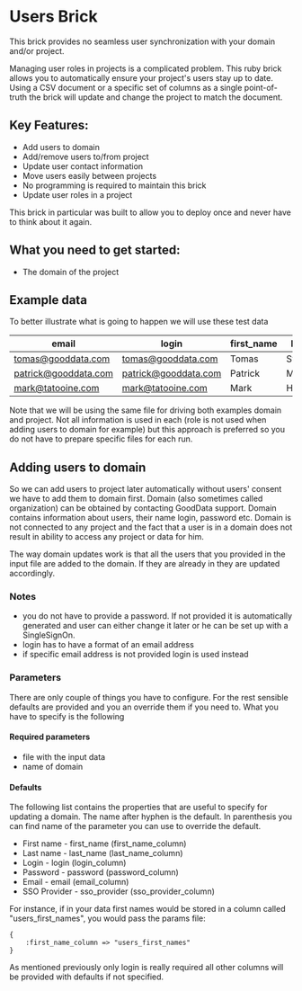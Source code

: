 Users Brick
==========
This brick provides no seamless user synchronization with your domain and/or project.

Managing user roles in projects is a complicated problem. This ruby brick allows you to automatically ensure your project's users stay up to date. Using a CSV document or a specific set of columns as a single point-of-truth the brick will update and change the project to match the document.

## Key Features:
- Add users to domain
- Add/remove users to/from project
- Update user contact information
- Move users easily between projects
- No programming is required to maintain this brick
- Update user roles in a project

This brick in particular was built to allow you to deploy once and never have to think about it again. 

## What you need to get started:
- The domain of the project

## Example data
To better illustrate what is going to happen we will use these test data

email | login | first_name | last_name | role
------|-------|------------|-----------|------
tomas@gooddata.com | tomas@gooddata.com | Tomas | Svarovsky | admin
patrick@gooddata.com | patrick@gooddata.com | Patrick | McConlogue | viewer
mark@tatooine.com | mark@tatooine.com | Mark | Hamil | viewer

Note that we will be using the same file for driving both examples domain and project. Not all information is used in each (role is not used when adding users to domain for example) but this approach is preferred so you do not have to prepare specific files for each run.

## Adding users to domain

So we can add users to project later automatically without users' consent we have to add them to domain first. Domain (also sometimes called organization) can be obtained by contacting GoodData support. Domain contains information about users, their name login, password etc. Domain is not connected to any project and the fact that a user is in a domain does not result in ability to access any project or data for him.

The way domain updates work is that all the users that you provided in the input file are added to the domain. If they are already in they are updated accordingly.

### Notes
* you do not have to provide a password. If not provided it is automatically generated and user can either change it later or he can be set up with a SingleSignOn.
* login has to have a format of an email address
* if specific email address is not provided login is used instead

### Parameters

There are only couple of things you have to configure. For the rest sensible defaults are provided and you an override them if you need to. What you have to specify is the following


#### Required parameters
* file with the input data
* name of domain

#### Defaults
The following list contains the properties that are useful to specify for updating a domain. The name after hyphen is the default. In parenthesis you can find name of the parameter you can use to override the default.

* First name - first_name (first_name_column)
* Last name - last_name (last_name_column)
* Login - login (login_column)
* Password - password (password_column)
* Email - email (email_column)
* SSO Provider - sso_provider (sso_provider_column)

For instance, if in your data first names would be stored in a column called "users_first_names", you would pass the params file: 

    {
        :first_name_column => "users_first_names"
    }


As mentioned previously only login is really required all other columns will be provided with defaults if not specified.




